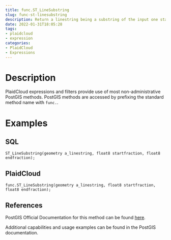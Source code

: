 ```yaml
---
title: func.ST_LineSubstring
slug: func-st-linesubstring
description: Return a linestring being a substring of the input one starting and ending at the given fractions of total 2d length
date: 2022-01-31T18:05:28
tags:
- plaidcloud
- expression
categories:
- PlaidCloud
- Expressions
---
```



# Description


PlaidCloud expressions and filters provide use of most non-administrative PostGIS methods. PostGIS methods are accessed by prefixing the standard method name with `func.`.



# Examples


## SQL



```
ST_LineSubstring(geometry a_linestring, float8 startfraction, float8 endfraction);
```


## PlaidCloud



```
func.ST_LineSubstring(geometry a_linestring, float8 startfraction, float8 endfraction);
```


## References


PostGIS Official Documentation for this method can be found [here](https://postgis.net/docs/manual-3.1/ST_LineSubstring.html).



Additional capabilities and usage examples can be found in the PostGIS documentation.

